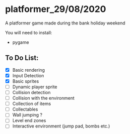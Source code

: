 # platformer_29/08/2020
 A platformer game made during the bank holiday weekend

You will need to install:
* pygame

## To Do List:

- [x] Basic rendering
- [x] Input Detection
- [x] Basic sprites
- [ ] Dynamic player sprite
- [ ] Collision detection
- [ ] Collision with the environment
- [ ] Collection of items
- [ ] Collectables
- [ ] Wall jumping ?
- [ ] Level end zones
- [ ] Interactive environment (jump pad, bombs etc.)
